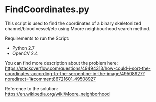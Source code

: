 # FindCoordinates.py

This script is used to find the coordinates of a binary skeletonized channel/blood vessel/etc using Moore neighbourhood search method.

Requirements to run the Script:

* Python 2.7
* OpenCV 2.4


You can find more description about the problem here: https://stackoverflow.com/questions/49494313/how-could-i-sort-the-coordinates-according-to-the-serpentine-in-the-image/49508927?noredirect=1#comment86721601_49508927

Reference to the solution: https://en.wikipedia.org/wiki/Moore_neighborhood
